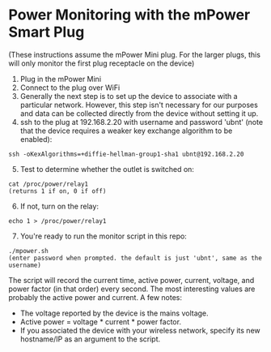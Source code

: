 Power Monitoring with the mPower Smart Plug
============

(These instructions assume the mPower Mini plug. For the larger plugs, this will only monitor the first plug receptacle on the device)

1. Plug in the mPower Mini
2. Connect to the plug over WiFi
3. Generally the next step is to set up the device to associate with a particular network. However, this step isn't necessary for our purposes and data can be collected directly from the device without setting it up.
4. ssh to the plug at 192.168.2.20 with username and password 'ubnt' (note that the device requires a weaker key exchange algorithm to be enabled):
```
ssh -oKexAlgorithms=+diffie-hellman-group1-sha1 ubnt@192.168.2.20
```
5. Test to determine whether the outlet is switched on:
```
cat /proc/power/relay1
(returns 1 if on, 0 if off)
```
6. If not, turn on the relay:
```
echo 1 > /proc/power/relay1
```
7. You're ready to run the monitor script in this repo:
```
./mpower.sh
(enter password when prompted. the default is just 'ubnt', same as the username)
```

The script will record the current time, active power, current, voltage, and power factor (in that order) every second. The most interesting values are probably the active power and current. A few notes:
 * The voltage reported by the device is the mains voltage.
 * Active power = voltage * current * power factor.
 * If you associated the device with your wireless network, specify its new hostname/IP as an argument to the script.
